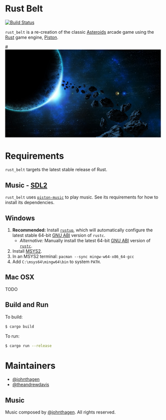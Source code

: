 # Rust Belt
[![Build Status](https://travis-ci.org/johnthagen/rust-belt.svg)](https://travis-ci.org/johnthagen/rust-belt)

`rust_belt` is a re-creation of the classic 
[Asteroids](https://en.wikipedia.org/wiki/Asteroids_(video_game)) arcade game using
the [Rust](https://www.rust-lang.org/en-US/) game engine, [Piston](http://www.piston.rs/).

#![Rust Belt](./images/rust-belt-logo.jpg)

# Requirements

`rust_belt` targets the latest stable release of Rust.

## Music - [SDL2](https://www.libsdl.org/)

`rust_belt` uses [`piston-music`](https://github.com/PistonDevelopers/music) to play music.  See
 its requirements for how to install its dependencies.

## Windows

1. **Recommended:** Install [`rustup`](https://www.rustup.rs/), which will automatically configure
the latest stable 64-bit [GNU ABI](https://www.rust-lang.org/en-US/downloads.html#win-foot)
version of `rustc`.
    * *Alternative:* Manually install the latest 64-bit
[GNU ABI](https://www.rust-lang.org/en-US/downloads.html#win-foot) version of
[`rustc`](https://www.rust-lang.org/downloads.html).
3. Install [MSYS2](https://msys2.github.io/).
4. In an MSYS2 terminal: `pacman --sync mingw-w64-x86_64-gcc`
5. Add `C:\msys64\mingw64\bin` to system `PATH`.

## Mac OSX

TODO

## Build and Run

To build:

```bash
$ cargo build
```

To run:

```bash
$ cargo run --release
```

# Maintainers
* [@johnthagen](https://github.com/johnthagen)
* [@theandrewdavis](https://github.com/theandrewdavis)

## Music

Music composed by [@johnthagen](https://github.com/johnthagen).  All rights reserved.